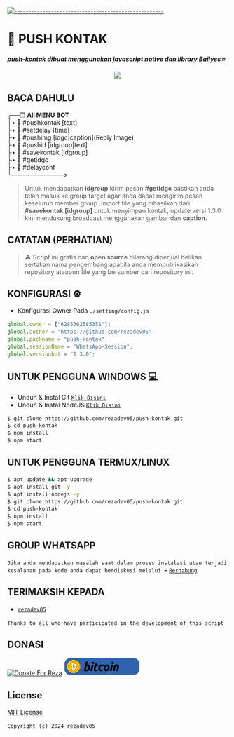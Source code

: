 [![-----------------------------------------------------](https://raw.githubusercontent.com/andreasbm/readme/master/assets/lines/colored.png)](#table-of-contents)

# 🤖 PUSH KONTAK

**_push-kontak dibuat menggunakan javascript native dan library [Bailyes⭐](https://github.com/WhiskeySockets/Baileys)_**

<p align="center">
<img width="" src="https://img.shields.io/github/repo-size/rezadev05/push-kontak?color=green&label=Repo%20Size&style=for-the-badge&logo=appveyor">
</p>

## BACA DAHULU

╭──❒ <b>All MENU BOT</b><br>
├• 📌 #pushkontak [text]<br>
├• 📌 #setdelay [time]<br>
├• 📌 #pushimg [idgc|caption](Reply Image)<br>
├• 📌 #pushid [idgroup|text]<br>
├• 📌 #savekontak [idgroup]<br>
├• 📌 #getidgc<br>
├• 📌 #delayconf<br>
└────────────>

> Untuk mendapatkan <b>idgroup</b> kirim pesan <b>#getidgc</b> pastikan anda telah masuk ke group target agar anda dapat mengirim pesan keseluruh member group. Import file yang dihasilkan dari <b>#savekontak [idgroup]</b> untuk menyimpan kontak, update versi 1.3.0 kini mendukung broadcast menggunakan gambar dan <b>caption</b>.

## CATATAN (PERHATIAN)

> **⚠️** Script ini gratis dan <b>open source</b> dilarang diperjual belikan sertakan nama pengembang apabila anda mempublikasikan repository ataupun file yang bersumber dari repository ini.

## KONFIGURASI ⚙️

- Konfigurasi Owner Pada `./setting/config.js`

```ts
global.owner = ["6285362585351"];
global.author = "https://github.com/rezadev05";
global.packname = "push-kontak";
global.sessionName = "WhatsApp-Session";
global.versionbot = "1.3.0";
```

## UNTUK PENGGUNA WINDOWS 💻

- Unduh & Instal Git [`Klik Disini`](https://git-scm.com/downloads)
- Unduh & Instal NodeJS [`Klik Disini`](https://nodejs.org/en/download)

```bash
$ git clone https://github.com/rezadev05/push-kontak.git
$ cd push-kontak
$ npm install
$ npm start
```

## UNTUK PENGGUNA TERMUX/LINUX

```bash
$ apt update && apt upgrade
$ apt install git -y
$ apt install nodejs -y
$ git clone https://github.com/rezadev05/push-kontak.git
$ cd push-kontak
$ npm install
$ npm start
```

## GROUP WHATSAPP

`Jika anda mendapatkan masalah saat dalam proses instalasi atau terjadi kesalahan pada kode anda dapat berdiskusi melalui ➡️` [`Bergabung`](https://chat.whatsapp.com/BmadB1WlzTeHc2N6dTNAfV)

## TERIMAKSIH KEPADA

- [`rezadev05`](https://github.com/rezadev05)

`Thanks to all who have participated in the development of this script`

## DONASI

<a href="https://saweria.co/rezadev05" target="_blank"><img src="https://user-images.githubusercontent.com/26188697/180601310-e82c63e4-412b-4c36-b7b5-7ba713c80380.png" alt="Donate For Reza" height="41" width="174"></a>
<a href="https://github.com/rezadev05/rezadev05/blob/main/bitcoin.json" target="_blank"><img src="https://github.com/rezadev05/rezadev05/blob/main/assets/bitcoin.png?raw=true" alt="Donate For Reza" height="41" width="174"></a>

## License

[MIT License](https://github.com/rezadev05/Push-Kontak/LICENSE)

`Copyright (c) 2024 rezadev05`
